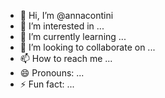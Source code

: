 - 👋 Hi, I’m @annacontini
- 👀 I’m interested in ...
- 🌱 I’m currently learning ...
- 💞️ I’m looking to collaborate on ...
- 📫 How to reach me ...
- 😄 Pronouns: ...
- ⚡ Fun fact: ...

<!---
annacontini/annacontini is a ✨ special ✨ repository because its `README.md` (this file) appears on your GitHub profile.
You can click the Preview link to take a look at your changes.
--->
